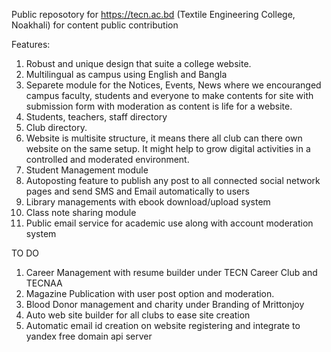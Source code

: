 Public reposotory for https://tecn.ac.bd (Textile Engineering College, Noakhali) for content public contribution 

Features: 
1. Robust and unique design that suite a college website.
2. Multilingual as campus using English and Bangla 
3. Separete module for the Notices, Events, News where we encouranged campus faculty, students and everyone to make contents for site with submission form with moderation as content is life for a website.
4. Students, teachers, staff directory
5. Club directory.
6. Website is multisite structure, it means there all club can there own website on the same setup. It might help to grow digital activities in a controlled and moderated environment.
7. Student Management module
8. Autoposting feature to publish any post to all connected social network pages and send SMS and Email automatically to users
9. Library managements with ebook download/upload system 
10. Class note sharing module
11. Public email service for  academic use along with account moderation system

TO DO
1. Career Management with resume builder under TECN Career Club and TECNAA
2. Magazine Publication with user post option and moderation.
3. Blood Donor management and charity under Branding of Mrittonjoy
4. Auto web site builder for all clubs to ease site creation
5. Automatic email id creation on website registering and integrate to yandex free domain api server
